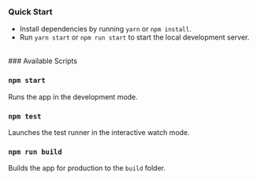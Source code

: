 ### Quick Start

* Install dependencies by running `yarn` or `npm install`.
* Run `yarn start` or `npm run start` to start the local development server.
<br />
### Available Scripts

### `npm start`

Runs the app in the development mode.

### `npm test`

Launches the test runner in the interactive watch mode.

### `npm run build`

Builds the app for production to the `build` folder.


